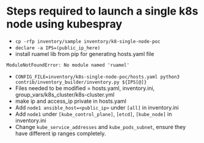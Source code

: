 # Steps required to launch a single k8s node using kubespray
- `cp -rfp inventory/sample inventory/k8-single-node-poc`
- `declare -a IPS=(public_ip_here)`
- install ruamel lib from pip for generating hosts.yaml file
```
ModuleNotFoundError: No module named 'ruamel'
```
- `CONFIG_FILE=inventory/k8s-single-node-poc/hosts.yaml python3 contrib/inventory_builder/inventory.py ${IPS[@]}`
- Files needed to be modified = hosts.yaml, inventory.ini, group_vars/k8s_cluster/k8s-cluster.yml
- make ip and access_ip private in hosts.yaml
- Add `node1 ansible_host=<public_ip>` under `[all]` in inventory.ini
- Add `node1` under `[kube_control_plane]`, `[etcd]`, `[kube_node]` in inventory.ini
- Change `kube_service_addresses` and `kube_pods_subnet`, ensure they have different ip ranges completely.
